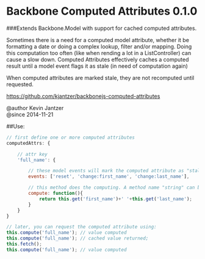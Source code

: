 Backbone Computed Attributes 0.1.0
==============================

###Extends Backbone.Model with support for cached computed attributes.


Sometimes there is a need for a computed model attribute, whether it
be formatting a date or doing a complex lookup, filter and/or mapping.
Doing this computation too often (like when rending a lot in a ListController)
can cause a slow down. Computed Attributes effectively caches a computed result
until a model event flags it as stale (in need of computation again)

When computed attributes are marked stale, they are not recomputed
until requested.

https://github.com/kjantzer/backbonejs-computed-attributes

@author Kevin Jantzer  
@since 2014-11-21  

##Use:

```javascript
// first define one or more computed attributes
computedAttrs: {

	// attr key
	'full_name': {

		// these model events will mark the computed attribute as "stale" (needs computed again)
		events: ['reset', 'change:first_name', 'change:last_name'],

		// this method does the computing. A method name "string" can be used in place of an inline function
		compute: function(){
			return this.get('first_name')+' '+this.get('last_name');
		}
	}
}

// later, you can request the computed attribute using:
this.compute('full_name'); // value computed
this.compute('full_name'); // cached value returned;
this.fetch();
this.compute('full_name'); // value computed
```